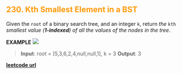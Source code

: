<h2 style="color:#F90;">230. Kth Smallest Element in a BST</h2>

Given the `root` of a binary search tree, and an integer `k`, return _the_ `kth` _smallest value (**1-indexed**) of all the values of the nodes in the tree_.

**EXAMPLE**
![](https://assets.leetcode.com/uploads/2021/01/28/kthtree2.jpg)
>**Input**: root = [5,3,6,2,4,null,null,1], k = 3
**Output**: 3


**[leetcode url](https://leetcode.com/problems/kth-smallest-element-in-a-bst/description/)**